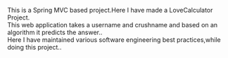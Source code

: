 This is a Spring MVC based project.Here I have made a LoveCalculator Project.
</br>
This web application takes a username and crushname and based on an algorithm it predicts the answer..
<br>
Here I have maintained various software engineering best practices,while doing this project..
